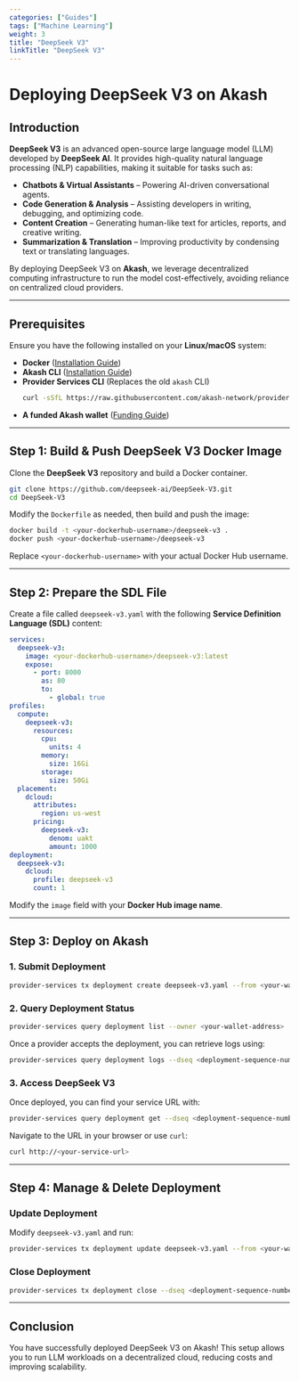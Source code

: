 ```yaml
---
categories: ["Guides"]
tags: ["Machine Learning"]
weight: 3
title: "DeepSeek V3"
linkTitle: "DeepSeek V3"
---
```


# Deploying DeepSeek V3 on Akash

## Introduction

**DeepSeek V3** is an advanced open-source large language model (LLM) developed by **DeepSeek AI**. It provides high-quality natural language processing (NLP) capabilities, making it suitable for tasks such as:

- **Chatbots & Virtual Assistants** – Powering AI-driven conversational agents.
- **Code Generation & Analysis** – Assisting developers in writing, debugging, and optimizing code.
- **Content Creation** – Generating human-like text for articles, reports, and creative writing.
- **Summarization & Translation** – Improving productivity by condensing text or translating languages.

By deploying DeepSeek V3 on **Akash**, we leverage decentralized computing infrastructure to run the model cost-effectively, avoiding reliance on centralized cloud providers.

---

## Prerequisites

Ensure you have the following installed on your **Linux/macOS** system:

- **Docker** ([Installation Guide](https://docs.docker.com/get-docker/))
- **Akash CLI** ([Installation Guide](https://docs.akash.network/guides/install-akash-cli))
- **Provider Services CLI** (Replaces the old `akash` CLI) 
  ```sh
  curl -sSfL https://raw.githubusercontent.com/akash-network/provider-services/main/install.sh | sh
  ```
- **A funded Akash wallet** ([Funding Guide](https://docs.akash.network/guides/fund-wallet))

---

## Step 1: Build & Push DeepSeek V3 Docker Image

Clone the **DeepSeek V3** repository and build a Docker container.

```sh
git clone https://github.com/deepseek-ai/DeepSeek-V3.git
cd DeepSeek-V3
```

Modify the `Dockerfile` as needed, then build and push the image:

```sh
docker build -t <your-dockerhub-username>/deepseek-v3 .
docker push <your-dockerhub-username>/deepseek-v3
```

Replace `<your-dockerhub-username>` with your actual Docker Hub username.

---

## Step 2: Prepare the SDL File

Create a file called `deepseek-v3.yaml` with the following **Service Definition Language (SDL)** content:

```yaml
services:
  deepseek-v3:
    image: <your-dockerhub-username>/deepseek-v3:latest
    expose:
      - port: 8000
        as: 80
        to:
          - global: true
profiles:
  compute:
    deepseek-v3:
      resources:
        cpu:
          units: 4
        memory:
          size: 16Gi
        storage:
          size: 50Gi
  placement:
    dcloud:
      attributes:
        region: us-west
      pricing:
        deepseek-v3:
          denom: uakt
          amount: 1000
deployment:
  deepseek-v3:
    dcloud:
      profile: deepseek-v3
      count: 1
```

Modify the `image` field with your **Docker Hub image name**.

---

## Step 3: Deploy on Akash

### 1. Submit Deployment

```sh
provider-services tx deployment create deepseek-v3.yaml --from <your-wallet-name>
```

### 2. Query Deployment Status

```sh
provider-services query deployment list --owner <your-wallet-address>
```

Once a provider accepts the deployment, you can retrieve logs using:

```sh
provider-services query deployment logs --dseq <deployment-sequence-number>
```

### 3. Access DeepSeek V3

Once deployed, you can find your service URL with:

```sh
provider-services query deployment get --dseq <deployment-sequence-number>
```

Navigate to the URL in your browser or use `curl`:

```sh
curl http://<your-service-url>
```

---

## Step 4: Manage & Delete Deployment

### Update Deployment
Modify `deepseek-v3.yaml` and run:

```sh
provider-services tx deployment update deepseek-v3.yaml --from <your-wallet-name>
```

### Close Deployment

```sh
provider-services tx deployment close --dseq <deployment-sequence-number> --from <your-wallet-name>
```

---

## Conclusion

You have successfully deployed DeepSeek V3 on Akash! This setup allows you to run LLM workloads on a decentralized cloud, reducing costs and improving scalability.

